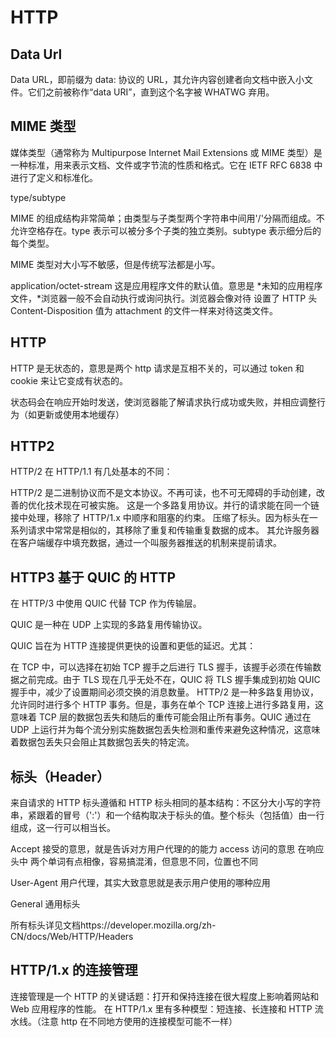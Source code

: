 # HTTP

## Data Url

Data URL，即前缀为 data: 协议的 URL，其允许内容创建者向文档中嵌入小文件。它们之前被称作“data URI”，直到这个名字被 WHATWG 弃用。

## MIME 类型

媒体类型（通常称为 Multipurpose Internet Mail Extensions 或 MIME 类型）是一种标准，用来表示文档、文件或字节流的性质和格式。它在 IETF RFC 6838 中进行了定义和标准化。

type/subtype

MIME 的组成结构非常简单；由类型与子类型两个字符串中间用'/'分隔而组成。不允许空格存在。type 表示可以被分多个子类的独立类别。subtype 表示细分后的每个类型。

MIME 类型对大小写不敏感，但是传统写法都是小写。

application/octet-stream
这是应用程序文件的默认值。意思是 *未知的应用程序文件，*浏览器一般不会自动执行或询问执行。浏览器会像对待 设置了 HTTP 头 Content-Disposition 值为 attachment 的文件一样来对待这类文件。

## HTTP

HTTP 是无状态的，意思是两个 http 请求是互相不关的，可以通过 token 和 cookie 来让它变成有状态的。

状态码会在响应开始时发送，使浏览器能了解请求执行成功或失败，并相应调整行为（如更新或使用本地缓存）

## HTTP2

HTTP/2 在 HTTP/1.1 有几处基本的不同：

HTTP/2 是二进制协议而不是文本协议。不再可读，也不可无障碍的手动创建，改善的优化技术现在可被实施。
这是一个多路复用协议。并行的请求能在同一个链接中处理，移除了 HTTP/1.x 中顺序和阻塞的约束。
压缩了标头。因为标头在一系列请求中常常是相似的，其移除了重复和传输重复数据的成本。
其允许服务器在客户端缓存中填充数据，通过一个叫服务器推送的机制来提前请求。

## HTTP3 基于 QUIC 的 HTTP

在 HTTP/3 中使用 QUIC 代替 TCP 作为传输层。

QUIC 是一种在 UDP 上实现的多路复用传输协议。

QUIC 旨在为 HTTP 连接提供更快的设置和更低的延迟。尤其：

在 TCP 中，可以选择在初始 TCP 握手之后进行 TLS 握手，该握手必须在传输数据之前完成。由于 TLS 现在几乎无处不在，QUIC 将 TLS 握手集成到初始 QUIC 握手中，减少了设置期间必须交换的消息数量。
HTTP/2 是一种多路复用协议，允许同时进行多个 HTTP 事务。但是，事务在单个 TCP 连接上进行多路复用，这意味着 TCP 层的数据包丢失和随后的重传可能会阻止所有事务。QUIC 通过在 UDP 上运行并为每个流分别实施数据包丢失检测和重传来避免这种情况，这意味着数据包丢失只会阻止其数据包丢失的特定流。

## 标头（Header）

来自请求的 HTTP 标头遵循和 HTTP 标头相同的基本结构：不区分大小写的字符串，紧跟着的冒号（':'）和一个结构取决于标头的值。整个标头（包括值）由一行组成，这一行可以相当长。

Accept 接受的意思，就是告诉对方用户代理的的能力
access 访问的意思 在响应头中
两个单词有点相像，容易搞混淆，但意思不同，位置也不同

User-Agent 用户代理，其实大致意思就是表示用户使用的哪种应用

General 通用标头

所有标头详见文档https://developer.mozilla.org/zh-CN/docs/Web/HTTP/Headers

## HTTP/1.x 的连接管理

连接管理是一个 HTTP 的关键话题：打开和保持连接在很大程度上影响着网站和 Web 应用程序的性能。
在 HTTP/1.x 里有多种模型：短连接、长连接和 HTTP 流水线。（注意 http 在不同地方使用的连接模型可能不一样）
